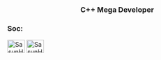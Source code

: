 <h3 align="center">C++ Mega Developer</h3>

<h3 align="left">Soc:</h3>
<p align="left">
<a href="https://leetcode.com/u/SasunHuevich/" target="blank"><img align="center" src="icons/leet-code.svg" alt="SasunHuevich" height="30" width="40" /></a>
<a href="https://habr.com/ru/users/SasunHuevich/" target="blank"><img align="center" src="icons/habr.svg" alt="SasunHuevich" height="30" width="40" /></a>
</p>
